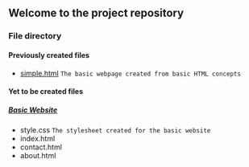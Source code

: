 ## Welcome to the project repository

### File directory
#### Previously created files
- [simple.html](https://sahelibasu23.github.io/basic-website/simple.html)
`
The basic webpage created from basic HTML concepts
`
#### Yet to be created files
##### [Basic Website](https://sahelibasu23.github.io/basic-website/)
- style.css
`
The stylesheet created for the basic website
`
- index.html
- contact.html
- about.html

